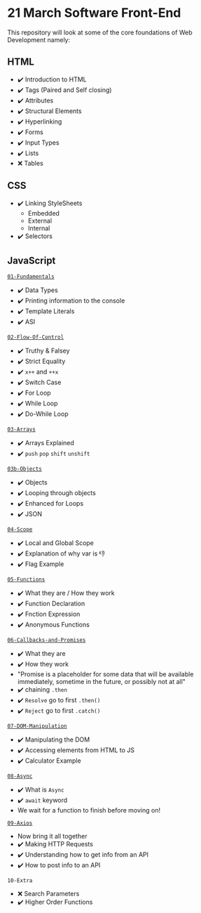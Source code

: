 # 21 March Software Front-End

This repository will look at some of the core foundations of Web Development namely:

## HTML

* :heavy_check_mark: Introduction to HTML
* :heavy_check_mark: Tags (Paired and Self closing)
* :heavy_check_mark: Attributes
* :heavy_check_mark: Structural Elements
* :heavy_check_mark: Hyperlinking
* :heavy_check_mark: Forms
* :heavy_check_mark: Input Types
* :heavy_check_mark: Lists
* :x: Tables

## CSS

* :heavy_check_mark: Linking StyleSheets
  * Embedded
  * External
  * Internal
* :heavy_check_mark: Selectors

## JavaScript

[`01-Fundamentals`](https://github.com/savannahvaith/21Mar-FE/blob/main/JavaScript/01-Fundamentals.js)

* :heavy_check_mark: Data Types
* :heavy_check_mark: Printing information to the console
* :heavy_check_mark: Template Literals
* :heavy_check_mark: ASI

[`02-Flow-Of-Control`](https://github.com/savannahvaith/21Mar-FE/blob/main/JavaScript/02-Flow-Of-Control.js)

* :heavy_check_mark: Truthy & Falsey
* :heavy_check_mark: Strict Equality
* :heavy_check_mark: `x++` and `++x`
* :heavy_check_mark: Switch Case
* :heavy_check_mark: For Loop
* :heavy_check_mark: While Loop
* :heavy_check_mark: Do-While Loop

[`03-Arrays`](https://github.com/savannahvaith/21Mar-FE/blob/main/JavaScript/03-Arrays.js)

* :heavy_check_mark: Arrays Explained
* :heavy_check_mark: `push` `pop` `shift` `unshift`

[`03b-Objects`](https://github.com/savannahvaith/21Mar-FE/blob/main/JavaScript/03b-Objects.js)

* :heavy_check_mark: Objects
* :heavy_check_mark: Looping through objects
* :heavy_check_mark: Enhanced for Loops
* :heavy_check_mark: JSON
  
[`04-Scope`](https://github.com/savannahvaith/21Mar-FE/blob/main/JavaScript/04-Scope.js)

* :heavy_check_mark: Local and Global Scope
* :heavy_check_mark: Explanation of why var is :-1:
* :heavy_check_mark: Flag Example

[`05-Functions`](https://github.com/savannahvaith/21Mar-FE/blob/main/JavaScript/05-Functions.js)

* :heavy_check_mark: What they are / How they work
* :heavy_check_mark: Function Declaration
* :heavy_check_mark: Fnction Expression
* :heavy_check_mark: Anonymous Functions

[`06-Callbacks-and-Promises`](https://github.com/savannahvaith/21Mar-FE/blob/main/JavaScript/06-Callbacks-and-Promises.js)

* :heavy_check_mark: What they are
* :heavy_check_mark: How they work
* "Promise is a placeholder for some data that will be available immediately, sometime in the future, or possibly not at all"
* :heavy_check_mark: chaining `.then`
* :heavy_check_mark: `Resolve` go to first `.then()`
* :heavy_check_mark: `Reject` go to first `.catch()`

[`07-DOM-Manipulation`](https://github.com/savannahvaith/21Mar-FE/blob/main/JavaScript/07-DOM/07-Dom.js)

* :heavy_check_mark: Manipulating the DOM
* :heavy_check_mark: Accessing elements from HTML to JS
* :heavy_check_mark: Calculator Example

[`08-Async`](https://github.com/savannahvaith/21Mar-FE/blob/main/JavaScript/08-Async.js)

* :heavy_check_mark: What is `Async`
* :heavy_check_mark: `await` keyword
* We wait for a function to finish before moving on!

[`09-Axios`](https://github.com/savannahvaith/21Mar-FE/blob/main/JavaScript/09-ReqRes.js)

* Now bring it all together
* :heavy_check_mark: Making HTTP Requests
* :heavy_check_mark: Understanding how to get info from an API
* :heavy_check_mark: How to post info to an API

`10-Extra`

* :x: Search Parameters
* :heavy_check_mark: Higher Order Functions

